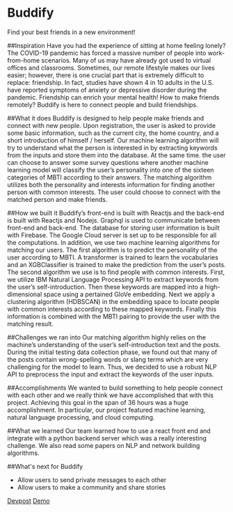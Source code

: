 # Buddify
Find your best friends in a new environment!

##Inspiration
Have you had the experience of sitting at home feeling lonely?
The COVID-19 pandemic has forced a massive number of people into work-from-home scenarios. Many of us may have already got used to virtual offices and classrooms. Sometimes, our remote lifestyle makes our lives easier; however, there is one crucial part that is extremely difficult to replace: friendship.
In fact, studies have shown 4 in 10 adults in the U.S. have reported symptoms of anxiety or depressive disorder during the pandemic. Friendship can enrich your mental health! How to make friends remotely? Buddify is here to connect people and build friendships.

##What it does
Buddify is designed to help people make friends and connect with new people. Upon registration, the user is asked to provide some basic information, such as the current city, the home country, and a short introduction of himself / herself. Our machine learning algorithm will try to understand what the person is interested in by extracting keywords from the inputs and store them into the database. At the same time. the user can choose to answer some survey questions where another machine learning model will classify the user’s personality into one of the sixteen categories of MBTI according to their answers. The matching algorithm utilizes both the personality and interests information for finding another person with common interests. The user could choose to connect with the matched person and make friends.


##How we built it
Buddify’s front-end is built with Reactjs and the back-end is built with Reactjs and Nodejs. Graphql is used to communicate between front-end and back-end. The database for storing user information is built with Firebase. The Google Cloud server is set up to be responsible for all the computations.
In addition, we use two machine learning algorithms for matching our users. The first algorithm is to predict the personality of the user according to MBTI. A transformer is trained to learn the vocabularies and an XGBClassifier is trained to make the prediction from the user’s posts. The second algorithm we use is to find people with common interests. First, we utilize IBM Natural Language Processing API to extract keywords from the user’s self-introduction. Then these keywords are mapped into a high-dimensional space using a pertained GloVe embedding. Next we apply a clustering algorithm (HDBSCAN) in the embedding space to locate people with common interests according to these mapped keywords. Finally this information is combined with the MBTI pairing to provide the user with the matching result. 


##Challenges we ran into
Our matching algorithm highly relies on the machine’s understanding of the user’s self-introduction text and the posts. During the initial testing data collection phase, we found out that many of the posts contain wrong-spelling words or slang terms which are very challenging for the model to learn. Thus, we decided to use a robust NLP API to preprocess the input and extract the keywords of the user inputs. 


##Accomplishments 
We wanted to build something to help people connect with each other and we really think we have accomplished that with this project. Achieving this goal in the span of 36 hours was a huge accomplishment. In particular, our project featured machine learning, natural language processing, and cloud computing.


##What we learned
Our team learned how to use a react front end and integrate with a python backend server which was a really interesting challenge. We also read some papers on NLP and network building algorithms.


##What's next for Buddify
- Allow users to send private messages to each other
- Allow users to make a community and share stories

[Devpost](https://devpost.com/software/buddify)
[Demo](http://Buddify.online)
